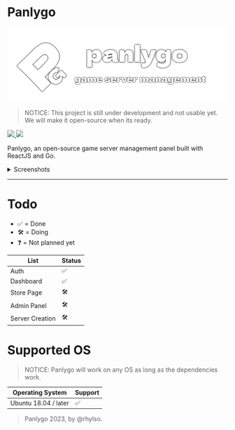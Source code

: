 # Panlygo
![Banner](panlygo-banner.png)
> NOTICE: This project is still under development and not usable yet. We will make it open-source when its ready.

<a href="https://discord.gg/8jt7Y4dYG5">
<img src="https://img.shields.io/badge/DISCORD-JOIN-blue?style=for-the-badge" />
</a>
<a href="https://www.panlygo.tech">
<img src="https://img.shields.io/badge/PANLYGO-WEBSITE-blue?style=for-the-badge" />
</a>

Panlygo, an open-source game server management panel built with ReactJS and Go.

<details>
<summary>Screenshots</summary>
<br>
<img src="login-screenshot.png" height="400" />
<br>
Join our Discord for sneak peeks and updates 😁
</details>

---

# Todo
- ✅ = Done
- 🛠 = Doing
- ❓ = Not planned yet

| List      | Status |
| ----------- | ----------- |
| Auth      | ✅       |
| Dashboard   | ✅        |
| Store Page   | 🛠        |
| Admin Panel   | 🛠        |
| Server Creation   | 🛠        |

# Supported OS
> NOTICE: Panlygo will work on any OS as long as the dependencies work.

| Operating System      | Support |
| ----------- | ----------- |
| Ubuntu 18.04 / later      | ✅       |



> Panlygo 2023, by @rhylso.
